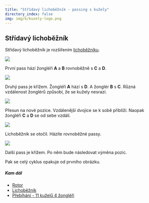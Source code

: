 ```yaml
---
title: "Střídavý lichoběžník - passing s kužely"
directory_index: false
img: img/k/kuzely-logo.png
---
```


## Střídavý lichoběžník


Střídavý lichoběžník je rozšířením <a href="lichobeznik.html" title="Podobný trik.">lichoběžníku</a>.

![](img/s/slichobeznika.png)

První pass hází žongléři **A** a **B** rovnoběžně s **C** a **D**.

![](img/s/slichobeznikb.png)

Druhý pass je křížem. Žongléři  **A** hází s **D**. A žonglér **B** s **C**. Různá vzdálenost žonglérů způsobí, že se kužely nesrazí. 

![](img/s/slichobeznikc.png)

Přesun na nové pozice. Vzdálenější dvojice se k sobě přiblíží. Naopak žongléři **C** a **D** se od sebe vzdálí.

![](img/s/slichobeznikd.png)

Lichoběžník se otočil. Házíte rovnoběžné passy.

![](img/s/slichobeznike.png)

Další pass je křížem. Po něm bude následovat výměna pozic.


Pak se celý cyklus opakuje od prvního obrázku.


##### Kam dál

- [Rotor](/kuzely/passing/rotor.html "Tři žongléři stojí do trojúhelníku. Čtvrtý žonglér je mezi nimi a otáčí se.")
- [Lichoběžník](/kuzely/passing/lichobeznik.html "Trik pro čtyři žongléry a dvanáct kuželů")
- [Přebíhání - 11 kuželů 4 žongléři](/kuzely/passing/prebihani4z11k.html "Přebíhání s kužely")

